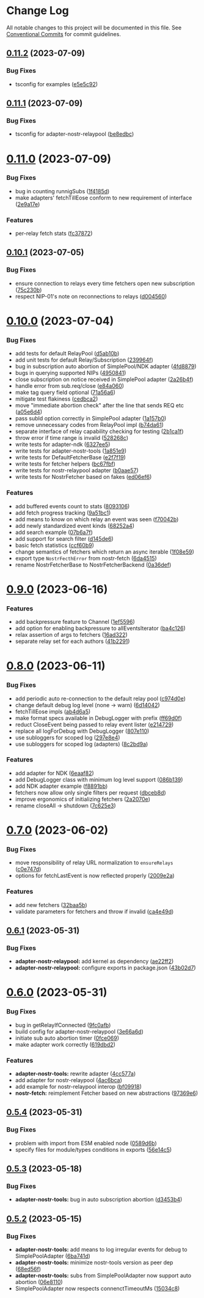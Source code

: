 # Change Log

All notable changes to this project will be documented in this file.
See [Conventional Commits](https://conventionalcommits.org) for commit guidelines.

## [0.11.2](https://github.com/jiftechnify/nostr-fetch/compare/v0.11.1...v0.11.2) (2023-07-09)

### Bug Fixes

* tsconfig for examples ([e5e5c92](https://github.com/jiftechnify/nostr-fetch/commit/e5e5c92223328ff6d21e8fe98bc6585a03a6070b))

## [0.11.1](https://github.com/jiftechnify/nostr-fetch/compare/v0.11.0...v0.11.1) (2023-07-09)

### Bug Fixes

* tsconfig for adapter-nostr-relaypool ([be8edbc](https://github.com/jiftechnify/nostr-fetch/commit/be8edbcad549fe67293cd3cb13d2f04cab2fd7ab))

# [0.11.0](https://github.com/jiftechnify/nostr-fetch/compare/v0.10.1...v0.11.0) (2023-07-09)

### Bug Fixes

* bug in counting runnigSubs ([1f4185d](https://github.com/jiftechnify/nostr-fetch/commit/1f4185d50f2df3084f299013077879bbfd13c72d))
* make adapters' fetchTillEose conform to new requirement of interface ([2e9a17e](https://github.com/jiftechnify/nostr-fetch/commit/2e9a17ef2f22209f622c6cda630419f2f0bc978b))

### Features

* per-relay fetch stats ([fc37872](https://github.com/jiftechnify/nostr-fetch/commit/fc378721868c0c28cc7f45db6ef8dce2b141bd7b))

## [0.10.1](https://github.com/jiftechnify/nostr-fetch/compare/v0.10.0...v0.10.1) (2023-07-05)

### Bug Fixes

* ensure connection to relays every time fetchers open new subscription ([75c230b](https://github.com/jiftechnify/nostr-fetch/commit/75c230beae463fbb3c65c51bd40c44c5b4606b6f))
* respect NIP-01's note on reconnections to relays ([d004560](https://github.com/jiftechnify/nostr-fetch/commit/d0045600837a432d31a5143654086d401ca56591))

# [0.10.0](https://github.com/jiftechnify/nostr-fetch/compare/v0.9.0...v0.10.0) (2023-07-04)

### Bug Fixes

* add tests for default RelayPool ([d5ab10b](https://github.com/jiftechnify/nostr-fetch/commit/d5ab10b9d76038c3e2297dd4bb2feb1969cb5e82))
* add unit tests for default Relay/Subscription ([239964f](https://github.com/jiftechnify/nostr-fetch/commit/239964f3877354aba723c4cdae537f580e8b6958))
* bug in subscription auto abortion of SimplePool/NDK adapter ([4fd8879](https://github.com/jiftechnify/nostr-fetch/commit/4fd8879c609bdd9cc7e5abe38b95b7b5d7a672fb))
* bugs in querying supported NIPs ([4950841](https://github.com/jiftechnify/nostr-fetch/commit/4950841785d4a254d7912993145c370e79f9847c))
* close subscription on notice received in SimplePool adapter ([2a26b4f](https://github.com/jiftechnify/nostr-fetch/commit/2a26b4fbaa0ff28bcf108af7c124f72e01695742))
* handle error from sub.req/close ([e84a060](https://github.com/jiftechnify/nostr-fetch/commit/e84a0602841e686619cecef946bfa3360d4c6b39))
* make tag query field optional ([71a56a6](https://github.com/jiftechnify/nostr-fetch/commit/71a56a6fb2c767f71f2660b733374af6c2c3bfe8))
* mitigate test flakiness ([cedbca2](https://github.com/jiftechnify/nostr-fetch/commit/cedbca284248ef9e2ce984627927364357c9db96))
* move "immediate abortion check" after the line that sends REQ etc ([a05e6d4](https://github.com/jiftechnify/nostr-fetch/commit/a05e6d4882642ee2331afe40a96c5e00b8aab460))
* pass subId option correctly in SimplePool adapter ([1a157b0](https://github.com/jiftechnify/nostr-fetch/commit/1a157b080b3f995d5e33c789d7b7ec3532842c23))
* remove unnecessary codes from RelayPool impl ([b74da61](https://github.com/jiftechnify/nostr-fetch/commit/b74da61411c7d64f0e28b86dbd88ad4d69eaf3dc))
* separate interface of relay capability checking for testing ([2b1ca1f](https://github.com/jiftechnify/nostr-fetch/commit/2b1ca1fb4241c649d75505d3f0ee521182dcf365))
* throw error if time range is invalid ([528268c](https://github.com/jiftechnify/nostr-fetch/commit/528268c483f3509aad576098d9ad4286028991b8))
* write tests for adapter-ndk ([6327ee5](https://github.com/jiftechnify/nostr-fetch/commit/6327ee551df37392ca3d7854deeb18da79b962d6))
* write tests for adapter-nostr-tools ([1a851e9](https://github.com/jiftechnify/nostr-fetch/commit/1a851e9abb50d48698e1ce979ae95b83a8b2ed93))
* write tests for DefaultFetcherBase ([e2f7f19](https://github.com/jiftechnify/nostr-fetch/commit/e2f7f192b9bc76d7cabee91cd6fc8691f30dd3eb))
* write tests for fetcher helpers ([bc67fbf](https://github.com/jiftechnify/nostr-fetch/commit/bc67fbf7d39b4d8c896f31b5475495e35da34433))
* write tests for nostr-relaypool adapter ([b0aae57](https://github.com/jiftechnify/nostr-fetch/commit/b0aae57346f65aa9f4df0b84a7185099f616b497))
* write tests for NostrFetcher based on fakes ([ed06ef6](https://github.com/jiftechnify/nostr-fetch/commit/ed06ef6d602c868f4574ef74fbe879fb4e45be4e))

### Features

* add buffered events count to stats ([8093106](https://github.com/jiftechnify/nostr-fetch/commit/80931067b3d13b33ec4265647766fc3547660336))
* add fetch progress tracking ([9a51bc1](https://github.com/jiftechnify/nostr-fetch/commit/9a51bc13450ed0525a86069baf00a8d14011657e))
* add means to know on which relay an event was seen ([f70042b](https://github.com/jiftechnify/nostr-fetch/commit/f70042b96475a04ebeda336704e4be154f1da1ec))
* add newly standardized event kinds ([68252a4](https://github.com/jiftechnify/nostr-fetch/commit/68252a47f6aca6f7d7f3ec79a33ba4cf79fe5a75))
* add search example ([07b6a7f](https://github.com/jiftechnify/nostr-fetch/commit/07b6a7ffb94110388ab08ac5acd38a2cf6a8bf91))
* add support for search filter ([d145de6](https://github.com/jiftechnify/nostr-fetch/commit/d145de60f332234f7798bb40fee637ac3cc0a301))
* basic fetch statistics ([ccf60b9](https://github.com/jiftechnify/nostr-fetch/commit/ccf60b927c0a55d340415b8fc69a50e83614913d))
* change semantics of fetchers which return an async iterable ([1f08e59](https://github.com/jiftechnify/nostr-fetch/commit/1f08e5965b806ae4a79b588428e777aeb3285949))
* export type `NostrFecthError` from nostr-fetch ([6da4515](https://github.com/jiftechnify/nostr-fetch/commit/6da4515f3400f0ad080be9c6456bcdf3a2bf72a3))
* rename NostrFetcherBase to NostrFetcherBackend ([0a36def](https://github.com/jiftechnify/nostr-fetch/commit/0a36def032667b1f92124559271cdc4843aaf6ff))

# [0.9.0](https://github.com/jiftechnify/nostr-fetch/compare/v0.8.0...v0.9.0) (2023-06-16)

### Features

* add backpressure feature to Channel ([1ef5596](https://github.com/jiftechnify/nostr-fetch/commit/1ef5596ff8ac06c1dd8e6b39623329e02e53a7ad))
* add option for enabling backpressure to allEventsIterator ([ba4c126](https://github.com/jiftechnify/nostr-fetch/commit/ba4c126dc7fa08fcdb8f267d6447d02807b99716))
* relax assertion of args to fetchers ([16ad322](https://github.com/jiftechnify/nostr-fetch/commit/16ad3220b73ddeb4f83dc76670beffe804fd9058))
* separate relay set for each authors ([41b2291](https://github.com/jiftechnify/nostr-fetch/commit/41b2291bab2ab9cbd0601fea9e73a05fea3309d4))

# [0.8.0](https://github.com/jiftechnify/nostr-fetch/compare/v0.7.0...v0.8.0) (2023-06-11)

### Bug Fixes

* add periodic auto re-connection to the default relay pool ([c974d0e](https://github.com/jiftechnify/nostr-fetch/commit/c974d0e54497be98d02ffe1494f9062b1c5d9419))
* change default debug log level (none -> warn) ([6d14042](https://github.com/jiftechnify/nostr-fetch/commit/6d1404230750c51c8da3cda25a1b6c4d0008b7e1))
* fetchTillEose impls ([ab4d6a5](https://github.com/jiftechnify/nostr-fetch/commit/ab4d6a56ece56cc5b6d05ff5ed2a9d6c4d7ec33b))
* make format specs available in DebugLogger with prefix ([ff69d0f](https://github.com/jiftechnify/nostr-fetch/commit/ff69d0f3114ec7bb74ebc6f8745c20d455b4b86a))
* reduct CloseEvent being passed to relay event lister ([e214729](https://github.com/jiftechnify/nostr-fetch/commit/e21472983bfe47c5b0bae929e617e01586afaf7d))
* replace all logForDebug with DebugLogger ([807e110](https://github.com/jiftechnify/nostr-fetch/commit/807e11028d5fc082d53623d77642b881b0ad1d23))
* use subloggers for scoped log ([297e8e4](https://github.com/jiftechnify/nostr-fetch/commit/297e8e416d564cc0160835b88202907328fc8a16))
* use subloggers for scoped log (adapters) ([8c2bd9a](https://github.com/jiftechnify/nostr-fetch/commit/8c2bd9a5e1b6d23bac97488bfd47cb2557dbac1f))

### Features

* add adapter for NDK ([6eaaf82](https://github.com/jiftechnify/nostr-fetch/commit/6eaaf82b2e98d0b5aacae3b4d24ec986f6bccf85))
* add DebugLogger class with minimum log level support ([086b139](https://github.com/jiftechnify/nostr-fetch/commit/086b1399abfc432951cb19e4767ed4a29da3370e))
* add NDK adapter example ([f8891bb](https://github.com/jiftechnify/nostr-fetch/commit/f8891bbc82739e597b3ef164185c7eececbad10f))
* fetchers now allow only single filters per request ([dbceb8d](https://github.com/jiftechnify/nostr-fetch/commit/dbceb8da3456a3c410b0f97a5d1f50d75fbf6c85))
* improve ergonomics of initializing fetchers ([2a2070e](https://github.com/jiftechnify/nostr-fetch/commit/2a2070e691a08d57eb22d50a3cfb491e414c6a4b))
* rename closeAll -> shutdown ([7c625e3](https://github.com/jiftechnify/nostr-fetch/commit/7c625e3c347977d64368d670e34d885fcf7af9de))

# [0.7.0](https://github.com/jiftechnify/nostr-fetch/compare/v0.6.1...v0.7.0) (2023-06-02)

### Bug Fixes

* move responsibility of relay URL normalization to `ensureRelays` ([c0e747d](https://github.com/jiftechnify/nostr-fetch/commit/c0e747d106425eaf6ba290c683a9a57409a7049c))
* options for fetchLastEvent is now reflected properly ([2009e2a](https://github.com/jiftechnify/nostr-fetch/commit/2009e2aa065f66c0b4c2c616c9e56b6ac7149417))

### Features

* add new fetchers ([32baa5b](https://github.com/jiftechnify/nostr-fetch/commit/32baa5b7e01f94659c3bebf681a40f313cdd181c))
* validate parameters for fetchers and throw if invalid ([ca4e49d](https://github.com/jiftechnify/nostr-fetch/commit/ca4e49df1cf20a64d63c727bfb493aa3e53ef5dd))

## [0.6.1](https://github.com/jiftechnify/nostr-fetch/compare/v0.6.0...v0.6.1) (2023-05-31)

### Bug Fixes

* **adapter-nostr-relaypool:** add kernel as dependency ([ae22ff2](https://github.com/jiftechnify/nostr-fetch/commit/ae22ff2bf6ec7e74a111912fda2369eddbc24894))
* **adapter-nostr-relaypool:** configure exports in package.json ([43b02d7](https://github.com/jiftechnify/nostr-fetch/commit/43b02d7aadfe65e42d2398a6906b3c396985dfa7))

# [0.6.0](https://github.com/jiftechnify/nostr-fetch/compare/v0.5.4...v0.6.0) (2023-05-31)

### Bug Fixes

* bug in getRelayIfConnected ([9fc0afb](https://github.com/jiftechnify/nostr-fetch/commit/9fc0afb267ae6d88f35a7fd1485f1c3525a3514e))
* build config for adapter-nostr-relaypool ([3e66a6d](https://github.com/jiftechnify/nostr-fetch/commit/3e66a6d11dead9b717c8f4c20619630957c15d37))
* initiate sub auto abortion timer ([0fce069](https://github.com/jiftechnify/nostr-fetch/commit/0fce06977d376c484b78d753739e542cbb830942))
* make adapter work correctly ([619dbd2](https://github.com/jiftechnify/nostr-fetch/commit/619dbd2fb84cb2a475128756dd414c2a9b052272))

### Features

* **adapter-nostr-tools:** rewrite adapter ([4cc577a](https://github.com/jiftechnify/nostr-fetch/commit/4cc577a82af007dfdb4eb002dde33890487adee8))
* add adapter for nostr-relaypool ([4ac6bca](https://github.com/jiftechnify/nostr-fetch/commit/4ac6bcaf9558d5e78f7d870965623353dbe07245))
* add example for nostr-relaypool interop ([bf09918](https://github.com/jiftechnify/nostr-fetch/commit/bf0991816214d2cff8ae2f56cf74e676f22fc060))
* **nostr-fetch:** reimplement Fetcher based on new abstractions ([97369e6](https://github.com/jiftechnify/nostr-fetch/commit/97369e63704f16d458a12e7ec6ef90f21ed256d7))

## [0.5.4](https://github.com/jiftechnify/nostr-fetch/compare/v0.5.3...v0.5.4) (2023-05-31)

### Bug Fixes

* problem with import from ESM enabled node ([0589d6b](https://github.com/jiftechnify/nostr-fetch/commit/0589d6b3d0af69d21159fb915b186c1f848de884))
* specify files for module/types conditions in exports ([56e14c5](https://github.com/jiftechnify/nostr-fetch/commit/56e14c5386f60b9753abf7be334ca91611279e03))

## [0.5.3](https://github.com/jiftechnify/nostr-fetch/compare/v0.5.2...v0.5.3) (2023-05-18)

### Bug Fixes

* **adapter-nostr-tools:** bug in auto subscription abortion ([d3453b4](https://github.com/jiftechnify/nostr-fetch/commit/d3453b468a0957573d0a99a958fdc7bf56e32c64))

## [0.5.2](https://github.com/jiftechnify/nostr-fetch/compare/v0.5.1...v0.5.2) (2023-05-15)

### Bug Fixes

* **adapter-nostr-tools:** add means to log irregular events for debug to SimplePoolAdapter ([6ba741d](https://github.com/jiftechnify/nostr-fetch/commit/6ba741dfce3e63d73a578943c1f9acc2ed3e8839))
* **adapter-nostr-tools:** minimize nostr-tools version as peer dep ([68ed56f](https://github.com/jiftechnify/nostr-fetch/commit/68ed56fc3f513761088e8da625e9f8fd907e9443))
* **adapter-nostr-tools:** subs from SimplePoolAdapter now support auto abortion ([06e8110](https://github.com/jiftechnify/nostr-fetch/commit/06e8110bd69ae93951b47bbeb533cedfb6155a6f))
* SimplePoolAdapter now respects connenctTimeoutMs ([15034c8](https://github.com/jiftechnify/nostr-fetch/commit/15034c84ec139d6f72a18e1cc884afb53695078e))
